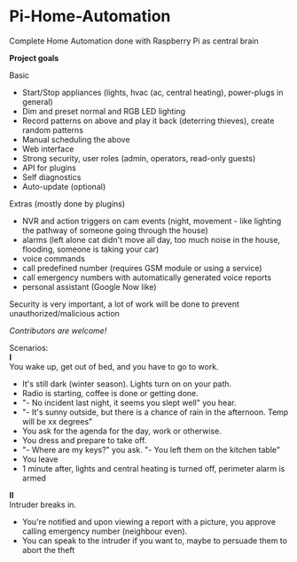 Pi-Home-Automation
==================

Complete Home Automation done with Raspberry Pi as central brain

  
**Project goals**
  
Basic
- Start/Stop appliances (lights, hvac (ac, central heating), power-plugs in general)
- Dim and preset normal and RGB LED lighting
- Record patterns on above and play it back (deterring thieves), create random patterns
- Manual scheduling the above
- Web interface 
- Strong security, user roles (admin, operators, read-only guests)
- API for plugins
- Self diagnostics 
- Auto-update (optional)
  

Extras (mostly done by plugins)
- NVR and action triggers on cam events (night, movement - like lighting the pathway of someone going through the house)
- alarms (left alone cat didn't move all day, too much noise in the house, flooding, someone is taking your car)
- voice commands
- call predefined number (requires GSM module or using a service)
- call emergency numbers with automatically generated voice reports
- personal assistant (Google Now like)
  
Security is very important, a lot of work will be done to prevent unauthorized/malicious action
  
*Contributors are welcome!*
  
Scenarios:  
**I**  
You wake up, get out of bed, and you have to go to work. 
- It's still dark (winter season). Lights turn on on your path.
- Radio is starting, coffee is done or getting done.
- "- No incident last night, it seems you slept well" you hear.
- "- It's sunny outside, but there is a chance of rain in the afternoon. Temp will be xx degrees"
- You ask for the agenda for the day, work or otherwise.
- You dress and prepare to take off.
- "- Where are my keys?" you ask. "- You left them on the kitchen table"
- You leave
- 1 minute after, lights and central heating is turned off, perimeter alarm is armed
  

**II**  
Intruder breaks in. 
- You're notified and upon viewing a report with a picture, you approve calling emergency number (neighbour even).
- You can speak to the intruder if you want to, maybe to persuade them to abort the theft
